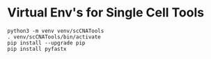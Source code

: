 # Virtual Env's for Single Cell Tools

```
python3 -m venv venv/scCNATools
. venv/scCNATools/bin/activate
pip install --upgrade pip
pip install pyfastx
```
